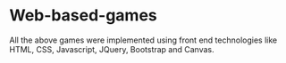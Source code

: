 # Web-based-games
All the above games were implemented using front end technologies like HTML, CSS, Javascript, JQuery, Bootstrap and Canvas.
